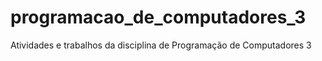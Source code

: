 # programacao_de_computadores_3
Atividades e trabalhos da disciplina de Programação de Computadores 3
